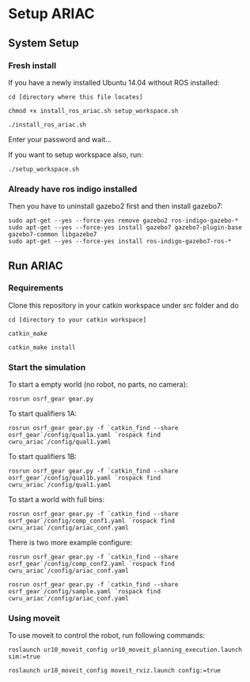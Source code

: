 # Setup ARIAC

## System Setup

### Fresh install

If you have a newly installed Ubuntu 14.04 without ROS installed:

```
cd [directory where this file locates]

chmod +x install_ros_ariac.sh setup_workspace.sh

./install_ros_ariac.sh
```

Enter your password and wait...

If you want to setup workspace also, run:

`./setup_workspace.sh`

### Already have ros indigo installed

Then you have to uninstall gazebo2 first and then install gazebo7:

```
sudo apt-get --yes --force-yes remove gazebo2 ros-indigo-gazebo-*
sudo apt-get --yes --force-yes install gazebo7 gazebo7-plugin-base gazebo7-common libgazebo7
sudo apt-get --yes --force-yes install ros-indigo-gazebo7-ros-*
```

## Run ARIAC

### Requirements

Clone this repository in your catkin workspace under *src* folder and do

```
cd [directory to your catkin workspace]

catkin_make

catkin_make install
```

### Start the simulation

To start a empty world (no robot, no parts, no camera):
```
rosrun osrf_gear gear.py
```

To start qualifiers 1A:
```
rosrun osrf_gear gear.py -f `catkin_find --share osrf_gear`/config/qual1a.yaml `rospack find cwru_ariac`/config/qual1.yaml
```

To start qualifiers 1B:
```
rosrun osrf_gear gear.py -f `catkin_find --share osrf_gear`/config/qual1b.yaml `rospack find cwru_ariac`/config/qual1.yaml
```

To start a world with full bins:
```
rosrun osrf_gear gear.py -f `catkin_find --share osrf_gear`/config/comp_conf1.yaml `rospack find cwru_ariac`/config/ariac_conf.yaml
```

There is two more example configure:
```
rosrun osrf_gear gear.py -f `catkin_find --share osrf_gear`/config/comp_conf2.yaml `rospack find cwru_ariac`/config/ariac_conf.yaml

rosrun osrf_gear gear.py -f `catkin_find --share osrf_gear`/config/sample.yaml `rospack find cwru_ariac`/config/ariac_conf.yaml
```

### Using moveit

To use moveit to control the robot, run following commands:
```
roslaunch ur10_moveit_config ur10_moveit_planning_execution.launch sim:=true

roslaunch ur10_moveit_config moveit_rviz.launch config:=true
```
